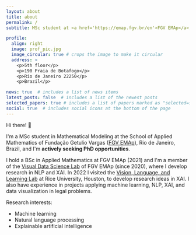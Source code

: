 ```yaml
---
layout: about
title: about
permalink: /
subtitle: MSc student at <a href='https://emap.fgv.br/en'>FGV EMAp</a>, Rio de Janeiro, Brazil. Seeking PhD opportunities.

profile:
  align: right
  image: prof_pic.jpg
  image_circular: true # crops the image to make it circular
  address: >
    <p>5th floor</p>
    <p>190 Praia de Botafogo</p>
    <p>Rio de Janeiro 22250</p>
    <p>Brazil</p>

news: true  # includes a list of news items
latest_posts: false  # includes a list of the newest posts
selected_papers: true # includes a list of papers marked as "selected={true}"
social: true  # includes social icons at the bottom of the page
---
```


Hi there! 👋

I'm a MSc student in Mathematical Modeling at the School of Applied Mathematics of Fundação Getulio Vargas ([FGV EMAp](https://emap.fgv.br/en)), Rio de Janeiro, Brazil, and I'm **actively seeking PhD opportunities**.

I hold a BSc in Applied Mathematics at FGV EMAp (2021) and I'm a member of the [Visual Data Science Lab](http://visualdslab.com/) of FGV EMAp (since 2020), where I develop research in NLP and XAI. In 2022 I visited the [Vision, Language, and Learning Lab](https://vislang.ai/) at Rice University, Houston, to develop research ideas in XAI. I also have experience in projects applying machine learning, NLP, XAI, and data visualization in legal problems.

Research interests:
  - Machine learning
  - Natural language processing
  - Explainable artificial intelligence

